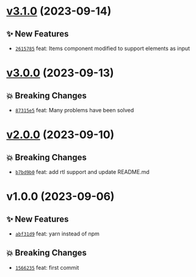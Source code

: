 # [v3.1.0](https://github.com/MoIzadloo/ultimate-react-multilevel-menu/compare/v3.0.0...v3.1.0) (2023-09-14)

## ✨ New Features
- [`2615785`](https://github.com/MoIzadloo/ultimate-react-multilevel-menu/commit/2615785)  feat: Items component modified to support elements as input

# [v3.0.0](https://github.com/MoIzadloo/ultimate-react-multilevel-menu/compare/v2.0.0...v3.0.0) (2023-09-13)

## 💥 Breaking Changes
- [`87315e5`](https://github.com/MoIzadloo/ultimate-react-multilevel-menu/commit/87315e5)  feat: Many problems have been solved

# [v2.0.0](https://github.com/MoIzadloo/ultimate-react-multilevel-menu/compare/v1.0.0...v2.0.0) (2023-09-10)

## 💥 Breaking Changes

- [`b7bd9b0`](https://github.com/MoIzadloo/ultimate-react-multilevel-menu/commit/b7bd9b0) feat: add rtl support and update README.md

# v1.0.0 (2023-09-06)

## ✨ New Features

- [`abf31d9`](https://github.com/MoIzadloo/react-multi-level-menu/commit/abf31d9) feat: yarn instead of npm

## 💥 Breaking Changes

- [`1566235`](https://github.com/MoIzadloo/react-multi-level-menu/commit/1566235) feat: first commit

